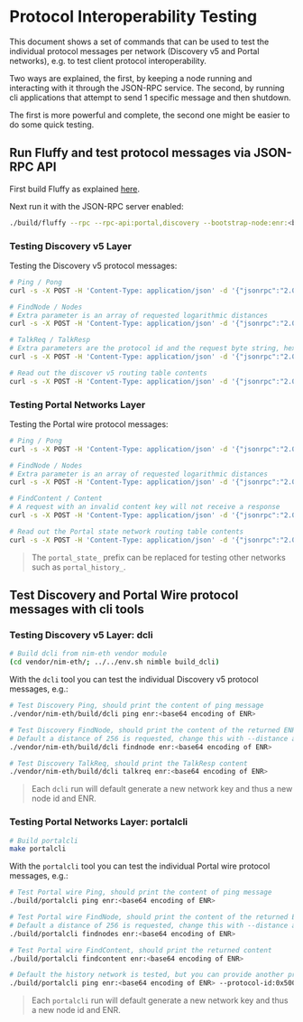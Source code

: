 # Protocol Interoperability Testing
This document shows a set of commands that can be used to test the individual
protocol messages per network (Discovery v5 and Portal networks), e.g. to test
client protocol interoperability.

Two ways are explained, the first, by keeping a node running and interacting
with it through the JSON-RPC service. The second, by running cli applications
that attempt to send 1 specific message and then shutdown.

The first is more powerful and complete, the second one might be easier to do
some quick testing.

## Run Fluffy and test protocol messages via JSON-RPC API

First build Fluffy as explained [here](./quick-start.md#build-the-fluffy-client).

Next run it with the JSON-RPC server enabled:
```bash
./build/fluffy --rpc --rpc-api:portal,discovery --bootstrap-node:enr:<base64 encoding of ENR>
```

### Testing Discovery v5 Layer
Testing the Discovery v5 protocol messages:

```bash
# Ping / Pong
curl -s -X POST -H 'Content-Type: application/json' -d '{"jsonrpc":"2.0","id":"1","method":"discv5_ping","params":["enr:<base64 encoding of ENR>"]}' http://localhost:8545 | jq

# FindNode / Nodes
# Extra parameter is an array of requested logarithmic distances
curl -s -X POST -H 'Content-Type: application/json' -d '{"jsonrpc":"2.0","id":"1","method":"discv5_findNode","params":["enr:<base64 encoding of ENR>", [254, 255, 256]]}' http://localhost:8545 | jq

# TalkReq / TalkResp
# Extra parameters are the protocol id and the request byte string, hex encoded.
curl -s -X POST -H 'Content-Type: application/json' -d '{"jsonrpc":"2.0","id":"1","method":"discv5_talkReq","params":["enr:<base64 encoding of ENR>", "", ""]}' http://localhost:8545 | jq

# Read out the discover v5 routing table contents
curl -s -X POST -H 'Content-Type: application/json' -d '{"jsonrpc":"2.0","id":"1","method":"discv5_routingTableInfo","params":[]}' http://localhost:8545 | jq
```

### Testing Portal Networks Layer
Testing the Portal wire protocol messages:

```bash
# Ping / Pong
curl -s -X POST -H 'Content-Type: application/json' -d '{"jsonrpc":"2.0","id":"1","method":"portal_statePing","params":["enr:<base64 encoding of ENR>"]}' http://localhost:8545 | jq

# FindNode / Nodes
# Extra parameter is an array of requested logarithmic distances
curl -s -X POST -H 'Content-Type: application/json' -d '{"jsonrpc":"2.0","id":"1","method":"portal_stateFindNodes","params":["enr:<base64 encoding of ENR>", [254, 255, 256]]}' http://localhost:8545 | jq

# FindContent / Content
# A request with an invalid content key will not receive a response
curl -s -X POST -H 'Content-Type: application/json' -d '{"jsonrpc":"2.0","id":"1","method":"portal_stateFindContent","params":["enr:<base64 encoding of ENR>", "02829bd824b016326a401d083b33d092293333a830d1c390624d3bd4e409a61a858e5dcc5517729a9170d014a6c96530d64dd8621d"]}' http://localhost:8545 | jq

# Read out the Portal state network routing table contents
curl -s -X POST -H 'Content-Type: application/json' -d '{"jsonrpc":"2.0","id":"1","method":"portal_stateRoutingTableInfo","params":[]}' http://localhost:8545 | jq
```

> The `portal_state_` prefix can be replaced for testing other networks such as
`portal_history_`.

## Test Discovery and Portal Wire protocol messages with cli tools

### Testing Discovery v5 Layer: dcli

```bash
# Build dcli from nim-eth vendor module
(cd vendor/nim-eth/; ../../env.sh nimble build_dcli)
```

With the `dcli` tool you can test the individual Discovery v5 protocol messages,
e.g.:

```bash
# Test Discovery Ping, should print the content of ping message
./vendor/nim-eth/build/dcli ping enr:<base64 encoding of ENR>

# Test Discovery FindNode, should print the content of the returned ENRs
# Default a distance of 256 is requested, change this with --distance argument
./vendor/nim-eth/build/dcli findnode enr:<base64 encoding of ENR>

# Test Discovery TalkReq, should print the TalkResp content
./vendor/nim-eth/build/dcli talkreq enr:<base64 encoding of ENR>
```

> Each `dcli` run will default generate a new network key and thus a new node id
and ENR.

### Testing Portal Networks Layer: portalcli

```bash
# Build portalcli
make portalcli
```

With the `portalcli` tool you can test the individual Portal wire protocol
messages, e.g.:

```bash
# Test Portal wire Ping, should print the content of ping message
./build/portalcli ping enr:<base64 encoding of ENR>

# Test Portal wire FindNode, should print the content of the returned ENRs
# Default a distance of 256 is requested, change this with --distance argument
./build/portalcli findnodes enr:<base64 encoding of ENR>

# Test Portal wire FindContent, should print the returned content
./build/portalcli findcontent enr:<base64 encoding of ENR>

# Default the history network is tested, but you can provide another protocol id
./build/portalcli ping enr:<base64 encoding of ENR> --protocol-id:0x500B
```

> Each `portalcli` run will default generate a new network key and thus a new
node id and ENR.
